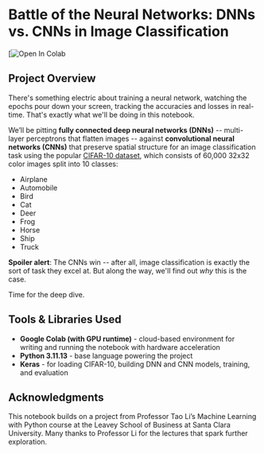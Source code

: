# Battle of the Neural Networks: DNNs vs. CNNs in Image Classification

[![Open In Colab](https://colab.research.google.com/drive/1dMzwZSTSasuxYhhGs8hB2t4QGoFG71Au)

## Project Overview
There's something electric about training a neural network, watching the epochs pour down your screen, tracking the accuracies and losses in real-time. That's exactly what we'll be doing in this notebook. 

We’ll be pitting **fully connected deep neural networks (DNNs)** -- multi-layer perceptrons that flatten images -- against **convolutional neural networks (CNNs)** that preserve spatial structure for an image classification task using the popular [CIFAR-10 dataset](https://www.cs.toronto.edu/~kriz/cifar.html), which consists of 60,000 32x32 color images split into 10 classes:

- Airplane
- Automobile
- Bird
- Cat
- Deer
- Frog
- Horse
- Ship
- Truck

**Spoiler alert**: The CNNs win -- after all, image classification is exactly the sort of task they excel at. But along the way, we'll find out *why* this is the case.

Time for the deep dive.

## Tools & Libraries Used

- **Google Colab (with GPU runtime)** - cloud-based environment for writing and running the notebook with hardware acceleration
- **Python 3.11.13** - base language powering the project
- **Keras** - for loading CIFAR-10, building DNN and CNN models, training, and evaluation

## Acknowledgments

This notebook builds on a project from Professor Tao Li’s Machine Learning with Python course at the Leavey School of Business at Santa Clara University. Many thanks to Professor Li for the lectures that spark further exploration.
